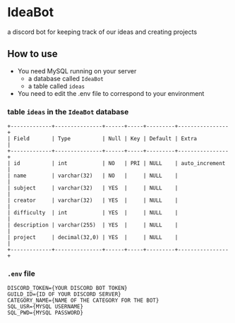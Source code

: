 # IdeaBot
a discord bot for keeping track of our ideas and creating projects

## How to use
- You need MySQL running on your server
  - a database called `IdeaBot`
  - a table called `ideas`
- You need to edit the .env file to correspond to your environment


### table `ideas` in the `IdeaBot` database
```
+-------------+---------------+------+-----+---------+----------------+
| Field       | Type          | Null | Key | Default | Extra          |
+-------------+---------------+------+-----+---------+----------------+
| id          | int           | NO   | PRI | NULL    | auto_increment |
| name        | varchar(32)   | NO   |     | NULL    |                |
| subject     | varchar(32)   | YES  |     | NULL    |                |
| creator     | varchar(32)   | YES  |     | NULL    |                |
| difficulty  | int           | YES  |     | NULL    |                |
| description | varchar(255)  | YES  |     | NULL    |                |
| project     | decimal(32,0) | YES  |     | NULL    |                |
+-------------+---------------+------+-----+---------+----------------+
```

### `.env` file
```
DISCORD_TOKEN={YOUR DISCORD BOT TOKEN}
GUILD_ID={ID OF YOUR DISCORD SERVER}
CATEGORY_NAME={NAME OF THE CATEGORY FOR THE BOT}
SQL_USR={MYSQL USERNAME}
SQL_PWD={MYSQL PASSWORD}
```
